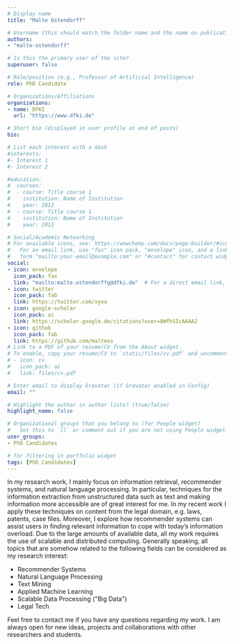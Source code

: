 ```yaml
---
# Display name
title: "Malte Ostendorff"

# Username (this should match the folder name and the name on publications)
authors:
- "malte-ostendorff"

# Is this the primary user of the site?
superuser: false

# Role/position (e.g., Professor of Artificial Intelligence)
role: PhD Candidate

# Organizations/Affiliations
organizations:
- name: DFKI
  url: "https://www.dfki.de"

# Short bio (displayed in user profile at end of posts)
bio:

# List each interest with a dash
#interests:
#- Interest 1
#- Interest 2

#education:
#  courses:
#  - course: Title course 1
#    institution: Name of Institution
#    year: 2012
#  - course: Title course 1
#    institution: Name of Institution
#    year: 2012

# Social/Academic Networking
# For available icons, see: https://wowchemy.com/docs/page-builder/#icons
#   For an email link, use "fas" icon pack, "envelope" icon, and a link in the
#   form "mailto:your-email@example.com" or "#contact" for contact widget.
social:
- icon: envelope
  icon_pack: fas
  link: "mailto:malte.ostendorffg@dfki.de"  # For a direct email link, use "mailto:test@example.org".
- icon: twitter
  icon_pack: fab
  link: https://twitter.com/xyou
- icon: google-scholar
  icon_pack: ai
  link: https://scholar.google.de/citations?user=8WfhSIcAAAAJ
- icon: github
  icon_pack: fab
  link: https://github.com/malteos
# Link to a PDF of your resume/CV from the About widget.
# To enable, copy your resume/CV to `static/files/cv.pdf` and uncomment the lines below.
# - icon: cv
#   icon_pack: ai
#   link: files/cv.pdf

# Enter email to display Gravatar (if Gravatar enabled in Config)
email: ""

# Highlight the author in author lists? (true/false)
highlight_name: false

# Organizational groups that you belong to (for People widget)
#   Set this to `[]` or comment out if you are not using People widget.
user_groups:
- PhD Candidates

# for filtering in portfolio widget
tags: [PhD Candidates]
---
```


In my research work, I mainly focus on information retrieval, recommender systems, and natural language processing.
In particular, techniques for the information extraction from unstructured data such as text and making information more accessible are of great interest for me.
In my recent work I apply these techniques on content from the legal domain, e.g. laws, patents, case files.
Moreover, I explore how recommender systems can assist users in finding relevant information to cope with today’s information overload.
Due to the large amounts of available data, all my work requires the use of scalable and distributed computing. Generally speaking, all topics that are somehow related to the following fields can be considered as my research interest:

*  Recommender Systems
*  Natural Language Processing
*  Text Mining
*  Applied Machine Learning
*  Scalable Data Processing ("Big Data")
*  Legal Tech

Feel free to contact me if you have any questions regarding my work.
I am always open for new ideas, projects and collaborations with other researchers and students.
